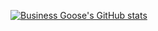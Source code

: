 [![Business Goose's GitHub stats](https://github-readme-stats.vercel.app/api?username=business-goose&show_icons=true&count_private=true&include_all_commits=true&theme=dark&hide_border=true)](https://www.github.com/business-goose)
<!-- thanks nichtstudiocode for this !-->

